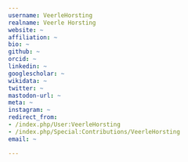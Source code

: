 ```yaml
---
username: VeerleHorsting
realname: Veerle Horsting
website: ~
affiliation: ~
bio: ~
github: ~
orcid: ~
linkedin: ~
googlescholar: ~
wikidata: ~
twitter: ~
mastodon-url: ~
meta: ~
instagram: ~
redirect_from:
- /index.php/User:VeerleHorsting
- /index.php/Special:Contributions/VeerleHorsting
email: ~

---
```

